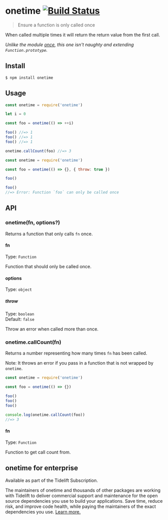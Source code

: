 # onetime [![Build Status](https://travis-ci.com/sindresorhus/onetime.svg?branch=master)](https://travis-ci.com/github/sindresorhus/onetime)

> Ensure a function is only called once

When called multiple times it will return the return value from the first call.

_Unlike the module [once](https://github.com/isaacs/once), this one isn't naughty and extending `Function.prototype`._

## Install

```
$ npm install onetime
```

## Usage

```js
const onetime = require('onetime')

let i = 0

const foo = onetime(() => ++i)

foo() //=> 1
foo() //=> 1
foo() //=> 1

onetime.callCount(foo) //=> 3
```

```js
const onetime = require('onetime')

const foo = onetime(() => {}, { throw: true })

foo()

foo()
//=> Error: Function `foo` can only be called once
```

## API

### onetime(fn, options?)

Returns a function that only calls `fn` once.

#### fn

Type: `Function`

Function that should only be called once.

#### options

Type: `object`

##### throw

Type: `boolean`\
Default: `false`

Throw an error when called more than once.

### onetime.callCount(fn)

Returns a number representing how many times `fn` has been called.

Note: It throws an error if you pass in a function that is not wrapped by `onetime`.

```js
const onetime = require('onetime')

const foo = onetime(() => {})

foo()
foo()
foo()

console.log(onetime.callCount(foo))
//=> 3
```

#### fn

Type: `Function`

Function to get call count from.

## onetime for enterprise

Available as part of the Tidelift Subscription.

The maintainers of onetime and thousands of other packages are working with Tidelift to deliver commercial support and maintenance for the open source dependencies you use to build your applications. Save time, reduce risk, and improve code health, while paying the maintainers of the exact dependencies you use. [Learn more.](https://tidelift.com/subscription/pkg/npm-onetime?utm_source=npm-onetime&utm_medium=referral&utm_campaign=enterprise&utm_term=repo)
